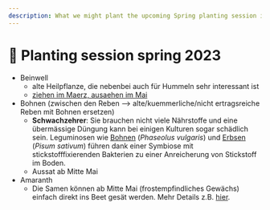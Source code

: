 ```yaml
---
description: What we might plant the upcoming Spring planting session in Brentjong
---
```


# 🌴 Planting session spring 2023

* Beinwell
  * alte Heilpflanze, die nebenbei auch für Hummeln sehr interessant ist
  * [ziehen im Maerz, ausaehen im Mai](https://www.plantura.garden/kraeuter/beinwell/beinwell-pflanzenportrait#Beinwell\_pflanzen\_vermehren)
* Bohnen (zwischen den Reben --> alte/kuemmerliche/nicht ertragsreiche Reben mit Bohnen ersetzen)
  * **Schwachzehrer**: Sie brauchen nicht viele Nährstoffe und eine übermässige Düngung kann bei einigen Kulturen sogar schädlich sein. Leguminosen wie [Bohnen](https://www.plantura.garden/gemuese/bohnen) (_Phaseolus vulgaris_) und [Erbsen](https://www.plantura.garden/gemuese/erbsen) (_Pisum sativum_) führen dank einer Symbiose mit stickstofffixierenden Bakterien zu einer Anreicherung von Stickstoff im Boden.
  * Aussat ab Mitte Mai
* Amaranth
  * Die Samen können ab Mitte Mai (frostempfindliches Gewächs) einfach direkt ins Beet gesät werden. Mehr Details z.B. [hier](https://www.gartenjournal.net/amaranth-anpflanzen).
